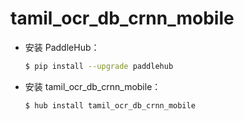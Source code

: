 # tamil_ocr_db_crnn_mobile
* 安装 PaddleHub：

    ```bash
    $ pip install --upgrade paddlehub
    ```

* 安装 tamil_ocr_db_crnn_mobile：

    ```bash
    $ hub install tamil_ocr_db_crnn_mobile
    ```
